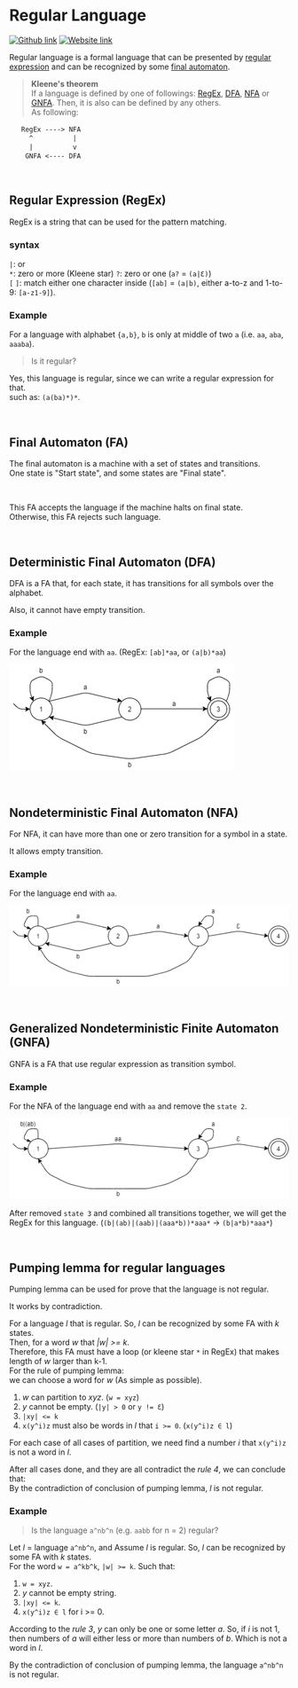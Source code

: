 # Regular Language
[![Github link](https://img.shields.io/badge/FaDrYL--blue?style=social&logo=Github&logoWidth=15)](https://github.com/FaDrYL)
[![Website link](https://img.shields.io/badge/FaDr-YL-blue?style=flat&color=009f9f)](https://www.fadryl.com/)

Regular language is a formal language that can be presented by [regular expression](#Regular-Expression-(RegEx)) and 
can be recognized by some [final automaton](#Final-Automaton-(FA)).

> **Kleene's theorem**  
> If a language is defined by one of followings: 
> [RegEx](#Regular-Expression-(RegEx)), [DFA](#Deterministic-Final-Automaton-(DFA)), [NFA](#Nondeterministic-Final-Automaton-(NFA)) or [GNFA](#Generalized-Nondeterministic-Finite-Automaton-(GNFA)).
> Then, it is also can be defined by any others.  
> As following:
```
   RegEx ----> NFA   
     ^          |    
     |          v    
    GNFA <---- DFA   
```

<br/>

## Regular Expression (RegEx)
RegEx is a string that can be used for the pattern matching.

### syntax 
`|`: or  
`*`: zero or more (Kleene star)
`?`: zero or one (`a?` = `(a|Ɛ)`)  
`[` `]`: match either one character inside (`[ab]` = `(a|b)`, either a-to-z and 1-to-9: `[a-z1-9]`).

### Example
For a language with alphabet `{a,b}`, `b` is only at middle of two `a` (i.e. `aa`, `aba`, `aaaba`).
> Is it regular?

Yes, this language is regular, since we can write a regular expression for that.  
such as: `(a(ba)*)*`.

<br/>

## Final Automaton (FA)
The final automaton is a machine with a set of states and transitions.  
One state is "Start state", and some states are "Final state".

<br/>

This FA accepts the language if the machine halts on final state.  
Otherwise, this FA rejects such language.

<br/>

## Deterministic Final Automaton (DFA)
DFA is a FA that, for each state, it has transitions for all symbols over the alphabet.

Also, it cannot have empty transition.

### Example
For the language end with `aa`. (RegEx: `[ab]*aa`, or `(a|b)*aa`)

![Graph of DFA](./img/DFA_aa.png)

<br/>

## Nondeterministic Final Automaton (NFA)
For NFA, it can have more than one or zero transition for a symbol in a state.

It allows empty transition.

### Example
For the language end with `aa`.

![Graph of NFA](./img/NFA_aa.png)

<br/>

## Generalized Nondeterministic Finite Automaton (GNFA)
GNFA is a FA that use regular expression as transition symbol.

### Example
For the NFA of the language end with `aa` and remove the `state 2`.

![Graph of GNFA](./img/GNFA_aa.png)

After removed `state 3` and combined all transitions together, we will get the RegEx for this language. 
(`(b|(ab)|(aab)|(aaa*b))*aaa*` -> `(b|a*b)*aaa*`)

<br/>

## Pumping lemma for regular languages
Pumping lemma can be used for prove that the language is not regular.

It works by contradiction.

For a language *l* that is regular. So, *l* can be recognized by some FA with *k* states.  
Then, for a word *w* that *|w| >= k*.  
Therefore, this FA must have a loop (or kleene star `*` in RegEx) that makes length of *w* larger than k-1.  
For the rule of pumping lemma:  
we can choose a word for *w* (As simple as possible).
1. *w* can partition to *xyz*. (`w = xyz`)
2. *y* cannot be empty. (`|y| > 0` or `y != Ɛ`)
3. `|xy| <= k` 
4. `x(y^i)z` must also be words in *l* that `i >= 0`. (`x(y^i)z ∈ l`)  

For each case of all cases of partition, 
we need find a number *i* that `x(y^i)z` is not a word in *l*.

After all cases done, and they are all contradict the *rule 4*, we can conclude that:  
By the contradiction of conclusion of pumping lemma, *l* is not regular.

### Example
> Is the language `a^nb^n` (e.g. `aabb` for n = 2) regular?

Let *l* = language `a^nb^n`, and Assume *l* is regular.
So, *l* can be recognized by some FA with *k* states.  
For the word `w = a^kb^k`, `|w| >= k`. 
Such that:  
1. `w = xyz`.
2. *y* cannot be empty string.  
3. `|xy| <= k`.  
4. `x(y^i)z ∈ l` for i >= 0.  
 
According to the *rule 3*, *y* can only be one or some letter *a*.
So, if *i* is not 1, then numbers of *a* will either less or more than numbers of *b*.
Which is not a word in *l*.

By the contradiction of conclusion of pumping lemma, the language `a^nb^n` is not regular.


